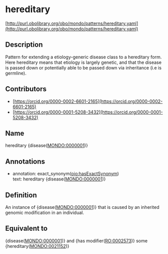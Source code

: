 # hereditary 

[http://purl.obolibrary.org/obo/mondo/patterns/hereditary.yaml](http://purl.obolibrary.org/obo/mondo/patterns/hereditary.yaml)
## Description 


Pattern for extending a etiology-generic disease class to a hereditary form.  Here hereditary means that etiology is largely genetic, and that the disease is passed down or potentially able to be passed down via inheritance (i.e is germline).
## Contributors 
* [https://orcid.org/0000-0002-6601-2165](https://orcid.org/0000-0002-6601-2165) 
* [https://orcid.org/0000-0001-5208-3432](https://orcid.org/0000-0001-5208-3432) 
## Name 

hereditary {disease\([MONDO:0000001](http://purl.obolibrary.org/obo/MONDO_0000001)\)}

## Annotations 

* annotation: exact_synonym\([oio:hasExactSynonym](http://purl.obolibrary.org/obo/oio_hasExactSynonym)\)  
text: hereditary {disease\([MONDO:0000001](http://purl.obolibrary.org/obo/MONDO_0000001)\)}

## Definition 

An instance of {disease\([MONDO:0000001](http://purl.obolibrary.org/obo/MONDO_0000001)\)} that is caused by an inherited genomic modification in an individual.

## Equivalent to 

{disease\([MONDO:0000001](http://purl.obolibrary.org/obo/MONDO_0000001)\)} and {has modifier\([RO:0002573](http://purl.obolibrary.org/obo/RO_0002573)\)} some {hereditary\([MONDO:0021152](http://purl.obolibrary.org/obo/MONDO_0021152)\)}

